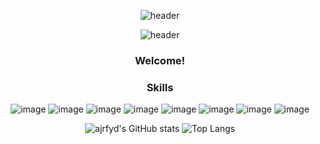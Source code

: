 <div align="center">
  
![header](https://capsule-render.vercel.app/api?type=transparent&color=auto&height=300&section=header&text=ajrfyd&desc=dev%20hub%20&descAlign=60&descAlignY=65&animation=fadeIn&fontSize=90&fontColor=6200ee)

![header](https://capsule-render.vercel.app/api?type=slice&color=gradient&height=300&section=header&text=ajrfyd&desc=dev%20hub%20&animation=fadeIn&fontSize=90&fontColor=6200ee)

  
### Welcome!

<p></p>

### Skills
![image](https://img.shields.io/badge/javascript-F7DF1E?style=plastic&logo=javascript&logoColor=ffffff)
![image](https://img.shields.io/badge/React-61DAFB?style=plastic&logo=React&logoColor=white)
![image](https://img.shields.io/badge/TypeScript-3178C6?style=plastic&logo=Typescript&logoColor=white)
![image](https://img.shields.io/badge/Redux-764ABC?style=plastic&logo=Redux&locoColor=black)
![image](https://img.shields.io/badge/StyledComponents-DB7093?style=plastic&logo=styled-components&logoColor=FFDC0F)
![image](https://img.shields.io/badge/Node.js-339933?style=plastic&logo=Node.js&logoColor=white)
![image](https://img.shields.io/badge/EXPRESS-000000?style=plastic&logo=Express&logoColor=white)
![image](https://img.shields.io/badge/Mysql-4479A1?style=plastic&logo=Mysql&logoColor=white)


![ajrfyd's GitHub stats](https://github-readme-stats.vercel.app/api?username=ajrfyd&show_icons=true&hide=stars)
![Top Langs](https://github-readme-stats.vercel.app/api/top-langs/?username=ajrfyd&layout=compact)

</div>
